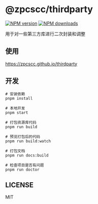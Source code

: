 # @zpcscc/thirdparty

[![NPM version](https://img.shields.io/npm/v/@zpcscc/thirdparty.svg?style=flat)](https://npmjs.org/package/@zpcscc/thirdparty)
[![NPM downloads](http://img.shields.io/npm/dm/@zpcscc/thirdparty.svg?style=flat)](https://npmjs.org/package/@zpcscc/thirdparty)

用于对一些第三方库进行二次封装和调整

## 使用

https://zpcscc.github.io/thirdparty

## 开发

```shell
# 安装依赖
pnpm install

# 本地开发
pnpm start

# 打包资源库代码
pnpm run build

# 预览打包后的代码
pnpm run build:watch

# 打包文档
pnpm run docs:build

# 检查项目是否有问题
pnpm run doctor
```

## LICENSE

MIT
